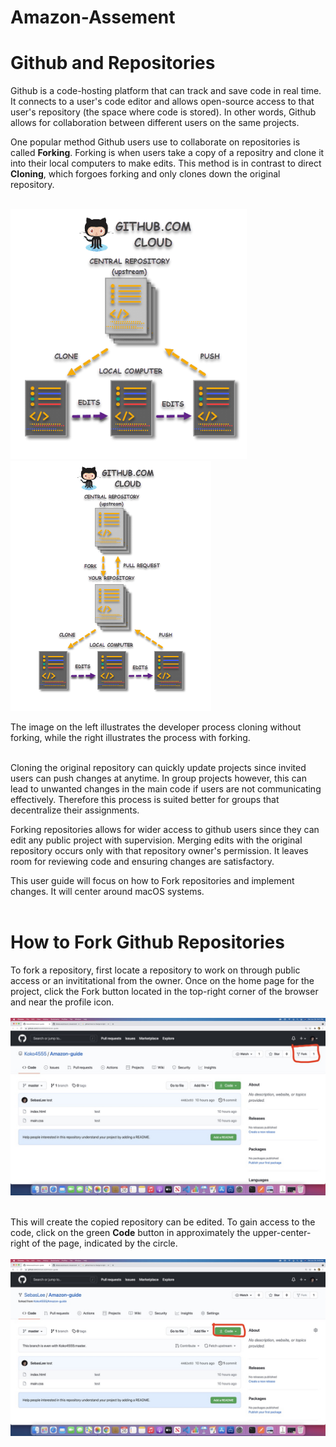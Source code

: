 # Amazon-Assement

# Github and Repositories

Github is a code-hosting platform that can track and save code in real time. It connects to a user's code editor and allows open-source access to that user's repository (the space where code is stored). In other words, Github allows for collaboration between different users on the same projects. 

One popular method Github users use to collaborate on repositories is called **Forking**. Forking is when users take a copy of a repositry and clone it into their local computers to make edits. This method is in contrast to direct **Cloning**, which forgoes forking and only clones down the original repository.
<br></br>
<p float="left">
    <img src="./images/Git-Clone.jpeg" height="400" />
    <img src="./images/fork.png" height="400" />
</p>
The image on the left illustrates the developer process cloning without forking, while the right illustrates the process with forking.
<br></br>


Cloning the original repository can quickly update projects since invited users can push changes at anytime. In group projects however, this can lead to unwanted changes in the main code if users are not communicating effectively. Therefore this process is suited better for groups that decentralize their assignments. 

Forking repositories allows for wider access to github users since they can edit any public project with supervision. Merging edits with the original repository occurs only with that repository owner's permission. It leaves room for reviewing code and ensuring changes are satisfactory.

This user guide will focus on how to Fork repositories and implement changes. It will center around macOS systems.
<br></br>
# How to Fork Github Repositories
To fork a repository, first locate a repository to work on through public access or an invititational from the owner. Once on the home page for the project, click the Fork button located in the top-right corner of the browser and near the profile icon.
<br></br>
<img src="./images/1ststep.jpeg"/>
<br></br>

This will create the copied repository can be edited. To gain access to the code, click on the green **Code** button in approximately the upper-center-right of the page, indicated by the circle. 
<br></br>
<img src="./images/2nd.jpeg" />
<br></br>